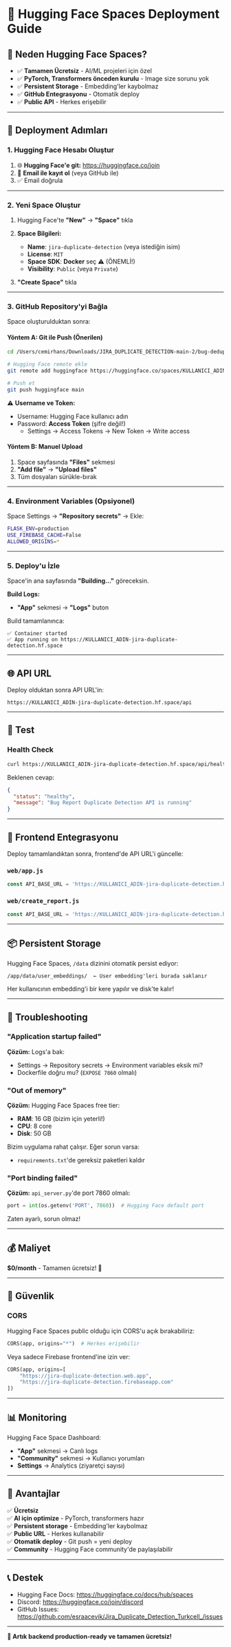 # 🤗 Hugging Face Spaces Deployment Guide

## 🎯 Neden Hugging Face Spaces?

- ✅ **Tamamen Ücretsiz** - AI/ML projeleri için özel
- ✅ **PyTorch, Transformers önceden kurulu** - Image size sorunu yok
- ✅ **Persistent Storage** - Embedding'ler kaybolmaz
- ✅ **GitHub Entegrasyonu** - Otomatik deploy
- ✅ **Public API** - Herkes erişebilir

---

## 🚀 Deployment Adımları

### 1. Hugging Face Hesabı Oluştur

1. 🌐 **Hugging Face'e git:** https://huggingface.co/join
2. 📧 **Email ile kayıt ol** (veya GitHub ile)
3. ✅ Email doğrula

---

### 2. Yeni Space Oluştur

1. Hugging Face'te **"New"** → **"Space"** tıkla
2. **Space Bilgileri:**
   - **Name**: `jira-duplicate-detection` (veya istediğin isim)
   - **License**: `MIT`
   - **Space SDK**: **Docker** seç ⚠️ (ÖNEMLİ!)
   - **Visibility**: `Public` (veya `Private`)

3. **"Create Space"** tıkla

---

### 3. GitHub Repository'yi Bağla

Space oluşturulduktan sonra:

#### Yöntem A: Git ile Push (Önerilen)

```bash
cd /Users/cemirhans/Downloads/JIRA_DUPLICATE_DETECTION-main-2/bug-deduplication-github

# Hugging Face remote ekle
git remote add huggingface https://huggingface.co/spaces/KULLANICI_ADIN/jira-duplicate-detection

# Push et
git push huggingface main
```

⚠️ **Username ve Token:**
- Username: Hugging Face kullanıcı adın
- Password: **Access Token** (şifre değil!)
  - Settings → Access Tokens → New Token → Write access

#### Yöntem B: Manuel Upload

1. Space sayfasında **"Files"** sekmesi
2. **"Add file"** → **"Upload files"**
3. Tüm dosyaları sürükle-bırak

---

### 4. Environment Variables (Opsiyonel)

Space Settings → **"Repository secrets"** → Ekle:

```bash
FLASK_ENV=production
USE_FIREBASE_CACHE=False
ALLOWED_ORIGINS=*
```

---

### 5. Deploy'u İzle

Space'in ana sayfasında **"Building..."** göreceksin.

**Build Logs:**
- **"App"** sekmesi → **"Logs"** buton

Build tamamlanınca:
```
✅ Container started
✅ App running on https://KULLANICI_ADIN-jira-duplicate-detection.hf.space
```

---

## 🌐 API URL

Deploy olduktan sonra API URL'in:

```
https://KULLANICI_ADIN-jira-duplicate-detection.hf.space/api
```

---

## 🧪 Test

### Health Check

```bash
curl https://KULLANICI_ADIN-jira-duplicate-detection.hf.space/api/health
```

Beklenen cevap:
```json
{
  "status": "healthy",
  "message": "Bug Report Duplicate Detection API is running"
}
```

---

## 🔧 Frontend Entegrasyonu

Deploy tamamlandıktan sonra, frontend'de API URL'i güncelle:

### `web/app.js`

```javascript
const API_BASE_URL = 'https://KULLANICI_ADIN-jira-duplicate-detection.hf.space/api';
```

### `web/create_report.js`

```javascript
const API_BASE_URL = 'https://KULLANICI_ADIN-jira-duplicate-detection.hf.space/api';
```

---

## 📦 Persistent Storage

Hugging Face Spaces, `/data` dizinini otomatik persist ediyor:

```
/app/data/user_embeddings/  ← User embedding'leri burada saklanır
```

Her kullanıcının embedding'i bir kere yapılır ve disk'te kalır!

---

## 🐛 Troubleshooting

### "Application startup failed"

**Çözüm:** Logs'a bak:
- Settings → Repository secrets → Environment variables eksik mi?
- Dockerfile doğru mu? (`EXPOSE 7860` olmalı)

### "Out of memory"

**Çözüm:** Hugging Face Spaces free tier:
- **RAM**: 16 GB (bizim için yeterli!)
- **CPU**: 8 core
- **Disk**: 50 GB

Bizim uygulama rahat çalışır. Eğer sorun varsa:
- `requirements.txt`'de gereksiz paketleri kaldır

### "Port binding failed"

**Çözüm:** `api_server.py`'de port 7860 olmalı:

```python
port = int(os.getenv('PORT', 7860))  # Hugging Face default port
```

Zaten ayarlı, sorun olmaz!

---

## 💰 Maliyet

**$0/month** - Tamamen ücretsiz! 🎉

---

## 🔐 Güvenlik

### CORS

Hugging Face Spaces public olduğu için CORS'u açık bırakabiliriz:

```python
CORS(app, origins="*")  # Herkes erişebilir
```

Veya sadece Firebase frontend'ine izin ver:

```python
CORS(app, origins=[
    "https://jira-duplicate-detection.web.app",
    "https://jira-duplicate-detection.firebaseapp.com"
])
```

---

## 📊 Monitoring

Hugging Face Space Dashboard:
- **"App"** sekmesi → Canlı logs
- **"Community"** sekmesi → Kullanıcı yorumları
- **Settings** → Analytics (ziyaretçi sayısı)

---

## 🎉 Avantajlar

✅ **Ücretsiz**  
✅ **AI için optimize** - PyTorch, transformers hazır  
✅ **Persistent storage** - Embedding'ler kaybolmaz  
✅ **Public URL** - Herkes kullanabilir  
✅ **Otomatik deploy** - Git push = yeni deploy  
✅ **Community** - Hugging Face community'de paylaşılabilir

---

## 📞 Destek

- Hugging Face Docs: https://huggingface.co/docs/hub/spaces
- Discord: https://huggingface.co/join/discord
- GitHub Issues: https://github.com/esraacevik/Jira_Duplicate_Detection_Turkcell_/issues

---

**🚀 Artık backend production-ready ve tamamen ücretsiz!**


